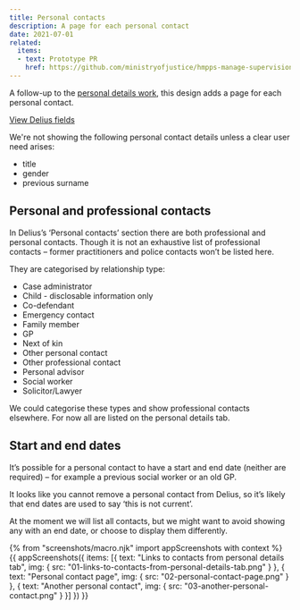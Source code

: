 ```yaml
---
title: Personal contacts
description: A page for each personal contact
date: 2021-07-01
related:
  items:
  - text: Prototype PR
    href: https://github.com/ministryofjustice/hmpps-manage-supervisions-prototype/pull/272
---
```


A follow-up to the [personal details work](/personal-details), this design adds a page for each personal contact.

[View Delius fields](/personal-details/personal-details-data/#personal-contacts)

We're not showing the following personal contact details unless a clear user need arises:

- title
- gender
- previous surname

## Personal and professional contacts

In Delius’s ‘Personal contacts’ section there are both professional and personal contacts. Though it is not an exhaustive list of professional contacts – former practitioners and police contacts won’t be listed here.

They are categorised by relationship type:

- Case administrator
- Child - disclosable information only
- Co-defendant
- Emergency contact
- Family member
- GP
- Next of kin
- Other personal contact
- Other professional contact
- Personal advisor
- Social worker
- Solicitor/Lawyer

We could categorise these types and show professional contacts elsewhere. For now all are listed on the personal details tab.

## Start and end dates

It’s possible for a personal contact to have a start and end date (neither are required) – for example a previous social worker or an old GP.

It looks like you cannot remove a personal contact from Delius, so it’s likely that end dates are used to say ‘this is not current’.

At the moment we will list all contacts, but we might want to avoid showing any with an end date, or choose to display them differently.

{% from "screenshots/macro.njk" import appScreenshots with context %}
{{ appScreenshots({
  items: [{
      text: "Links to contacts from personal details tab",
      img: { src: "01-links-to-contacts-from-personal-details-tab.png" }
    }, {
      text: "Personal contact page",
      img: { src: "02-personal-contact-page.png" }
    }, {
      text: "Another personal contact",
      img: { src: "03-another-personal-contact.png" }
    }]
}) }}
